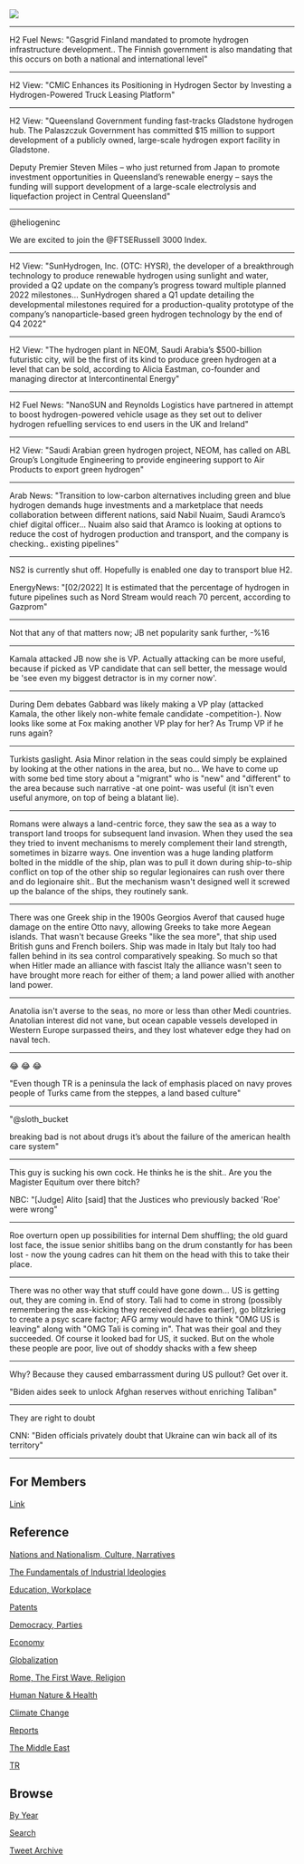 <img src="https://drive.google.com/uc?export=view&id=1B2wf9R7AMH1d7Vw6e2mucLbIQ5NSjir7"/>

---

H2 Fuel News: "Gasgrid Finland mandated to promote hydrogen
infrastructure development.. The Finnish government is also mandating
that this occurs on both a national and international level"

---

H2 View: "CMIC Enhances its Positioning in Hydrogen Sector by
Investing a Hydrogen-Powered Truck Leasing Platform"

---

H2 View: "Queensland Government funding fast-tracks Gladstone hydrogen
hub. The Palaszczuk Government has committed $15 million to support
development of a publicly owned, large-scale hydrogen export facility
in Gladstone.

Deputy Premier Steven Miles – who just returned from Japan to promote
investment opportunities in Queensland’s renewable energy – says the
funding will support development of a large-scale electrolysis and
liquefaction project in Central Queensland"

---

@heliogeninc

We are excited to join the @FTSERussell 3000 Index.

---

H2 View: "SunHydrogen, Inc. (OTC: HYSR), the developer of a
breakthrough technology to produce renewable hydrogen using sunlight
and water, provided a Q2 update on the company’s progress toward
multiple planned 2022 milestones... SunHydrogen shared a Q1 update
detailing the developmental milestones required for a
production-quality prototype of the company’s nanoparticle-based green
hydrogen technology by the end of Q4 2022"

---

H2 View: "The hydrogen plant in NEOM, Saudi Arabia’s $500-billion
futuristic city, will be the first of its kind to produce green
hydrogen at a level that can be sold, according to Alicia Eastman,
co-founder and managing director at Intercontinental Energy"

---

H2 Fuel News: "NanoSUN and Reynolds Logistics have partnered in
attempt to boost hydrogen-powered vehicle usage as they set out to
deliver hydrogen refuelling services to end users in the UK and
Ireland"

---

H2 View: "Saudi Arabian green hydrogen project, NEOM, has called on
ABL Group’s Longitude Engineering to provide engineering support to
Air Products to export green hydrogen"

---

Arab News: "Transition to low-carbon alternatives including green and
blue hydrogen demands huge investments and a marketplace that needs
collaboration between different nations, said Nabil Nuaim, Saudi
Aramco’s chief digital officer... Nuaim also said that Aramco is
looking at options to reduce the cost of hydrogen production and
transport, and the company is checking.. existing pipelines"

---

NS2 is currently shut off. Hopefully is enabled one day to transport
blue H2.

EnergyNews: "[02/2022] It is estimated that the percentage of hydrogen
in future pipelines such as Nord Stream would reach 70 percent,
according to Gazprom"

---

Not that any of that matters now; JB net popularity sank further, -%16

---

Kamala attacked JB now she is VP. Actually attacking can be more
useful, because if picked as VP candidate that can sell better, the
message would be 'see even my biggest detractor is in my corner now'.

---

During Dem debates Gabbard was likely making a VP play (attacked
Kamala, the other likely non-white female candidate
-competition-). Now looks like some at Fox making another VP play for
her? As Trump VP if he runs again?

---

Turkists gaslight. Asia Minor relation in the seas could simply be
explained by looking at the other nations in the area, but no...  We
have to come up with some bed time story about a "migrant" who is
"new" and "different" to the area because such narrative -at one
point- was useful (it isn't even useful anymore, on top of being a
blatant lie).

---

Romans were always a land-centric force, they saw the sea as a way to
transport land troops for subsequent land invasion. When they used the
sea they tried to invent mechanisms to merely complement their land
strength, sometimes in bizarre ways. One invention was a huge landing
platform bolted in the middle of the ship, plan was to pull it down
during ship-to-ship conflict on top of the other ship so regular
legionaires can rush over there and do legionaire shit.. But the
mechanism wasn't designed well it screwed up the balance of the ships,
they routinely sank.

---

There was one Greek ship in the 1900s Georgios Averof that caused huge
damage on the entire Otto navy, allowing Greeks to take more Aegean
islands. That wasn't because Greeks "like the sea more", that ship
used British guns and French boilers. Ship was made in Italy but Italy
too had fallen behind in its sea control comparatively speaking. So
much so that when Hitler made an alliance with fascist Italy the
alliance wasn't seen to have brought more reach for either of them; a
land power allied with another land power.

---

Anatolia isn't averse to the seas, no more or less than other Medi
countries. Anatolian interest did not vane, but ocean capable vessels
developed in Western Europe surpassed theirs, and they lost whatever
edge they had on naval tech.

---

😂 😂 😂 

"Even though TR is a peninsula the lack of emphasis placed on navy
proves people of Turks came from the steppes, a land based culture"

---

"@sloth_bucket

breaking bad is not about drugs it’s about the failure of the american
health care system"

---

This guy is sucking his own cock. He thinks he is the shit.. Are you
the Magister Equitum over there bitch?

NBC: "[Judge] Alito [said] that the Justices who previously backed
'Roe' were wrong"

---

Roe overturn open up possibilities for internal Dem shuffling; the old
guard lost face, the issue senior shitlibs bang on the drum constantly
for has been lost - now the young cadres can hit them on the head with
this to take their place.

---

There was no other way that stuff could have gone down... US is
getting out, they are coming in. End of story. Tali had to come in
strong (possibly remembering the ass-kicking they received decades
earlier), go blitzkrieg to create a psyc scare factor; AFG army would
have to think "OMG US is leaving" along with "OMG Tali is coming
in". That was their goal and they succeeded. Of course it looked bad
for US, it sucked. But on the whole these people are poor, live out of
shoddy shacks with a few sheep

---

Why? Because they caused embarrassment during US pullout? Get over it. 

"Biden aides seek to unlock Afghan reserves without enriching Taliban"

---

They are right to doubt

CNN: "Biden officials privately doubt that Ukraine can win back all of its territory"

---

## For Members

[Link](https://thirdwave-members.herokuapp.com)

## Reference

[Nations and Nationalism, Culture, Narratives](2013/02/nations-and-nationalism.html)

[The Fundamentals of Industrial Ideologies](2011/04/fundamentals-of-industrial-ideologies.html)

[Education, Workplace](2017/09/education-workplace.html)

[Patents](2018/09/patents.html)

[Democracy, Parties](2016/11/democracy.html)

[Economy](2018/05/economy.html)

[Globalization](2018/09/globalization.html)

[Rome, The First Wave, Religion](2017/12/rome.html)

[Human Nature & Health](2020/07/human-nature.html)

[Climate Change](2018/12/climate.html)

[Reports](2019/05/reports.html)

[The Middle East](2019/07/middleeast.html)

[TR](../tr)

## Browse

[By Year](years.html)

[Search](search.html)

[Tweet Archive](tweets/index.html)
